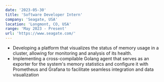 ```yaml
---
date: '2023-05-30'
title: 'Software Developer Intern'
company: 'Seagate, USA'
location: 'Longmont, CO, USA'
range: 'May 2023 - Present'
url: 'https://www.seagate.com/'
---
```


- Developing a platform that visualizes the status of memory usage in a cluster, allowing for monitoring and analysis of its health.
- Implementing a cross-compilable Golang agent that serves as an exporter for the system's memory statistics and configure it with Prometheus and Grafana to facilitate seamless integration and data visualization
